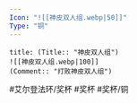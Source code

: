 ```yaml
---
Icon: "![[神皮双人组.webp|50]]"
Type: "铜"
---
```

```ad-common-bronze-trophy
title: (Title:: "神皮双人组")
![[神皮双人组.webp|100]]
(Comment:: "打败神皮双人组")
```

#艾尔登法环/奖杯 #奖杯 #奖杯/铜
